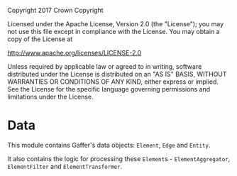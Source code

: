 Copyright 2017 Crown Copyright

Licensed under the Apache License, Version 2.0 (the "License");
you may not use this file except in compliance with the License.
You may obtain a copy of the License at

  http://www.apache.org/licenses/LICENSE-2.0

Unless required by applicable law or agreed to in writing, software
distributed under the License is distributed on an "AS IS" BASIS,
WITHOUT WARRANTIES OR CONDITIONS OF ANY KIND, either express or implied.
See the License for the specific language governing permissions and
limitations under the License.


Data
======

This module contains Gaffer's data objects: `Element`, `Edge` and `Entity`.

It also contains the logic for processing these `Element`s - `ElementAggregator`,
`ElementFilter` and `ElementTransformer`.
